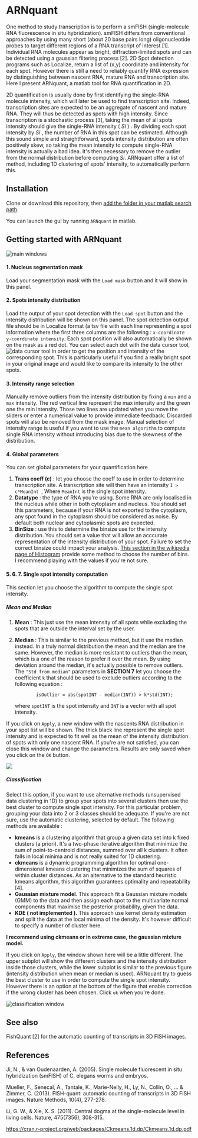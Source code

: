 # ARNquant

One method to study transcription is to perform a smFISH (single-molecule RNA fluorescence in situ hybridization).
smFISH differs from conventional approaches by using many short (about 20 base pairs long) oligonucleotide probes to target different regions of a RNA transcript of interest [1]. Individual RNA molecules appear as bright, diffraction-limited spots and can be detected using a gaussian filtering process [2].
2D Spot detection programs such as Localize, return a list of (x,y) coordinate and intensity for each spot. However there is still a need to reliably quantify RNA expression by distinguishing between nascent RNA, mature RNA and transcription site. Here I present ARNquant, a matlab tool for RNA quantification in 2D.

2D quantification is usually done by first identifying the single-RNA molecule intensity, which will later be used to find transcription site. Indeed, transcription sites are expected to be an aggregate of nascent and mature RNA. They will thus be detected as spots with high intensity.
Since transcription is a stochastic process [3], taking the mean of all spots intensity should give the single-RNA intensity ( _Si_ ) . By dividing each spot intensity by _Si_ , the number of RNA in this spot can be estimated. 
Although this sound simple and straightforward, spots intensity distribution are often positively skew, so taking the mean intensity to compute single-RNA intensity is actually a bad idea. It's then necessary to remove the outlier from the normal distribution before computing _Si_. ARNquant offer a list of method, including 1D clustering of spots' intensity, to automatically perform this.

## Installation

Clone or download this repository, then [add the folder in your matlab search path](http://www.mathworks.com/help/matlab/matlab_env/add-folders-to-search-path-upon-startup-on-unix-or-macintosh.html).

You can launch the gui by running `ARNquant` in matlab.

## Getting started with ARNquant

![main windows](http://i.imgur.com/xAEqnh8.png)

#### 1. Nucleus segmentation mask
  Load your segmentation mask with the `Load mask` button and it will show in this panel.


#### 2. **Spots intensity distribution**
  Load the output of your spot detection with the `Load spot` button and the intensity distribution will be shown on this panel. The spot detection output file should be in Localize format (a tsv file with each line representing a spot information where the first three columns are the following : `x-coordinate y-coordinate intensity`.  Each spot position will also automatically be shown on the mask as a red dot. You can select each dot with the data cursor tool, ![data cursor tool](http://www.mathworks.com/help/matlab/creating_plots/datatip_icon.jpg) in order to get the position and intensity of the corresponding spot.  This is particularly useful if you find a really bright spot in your original image and would like to compare its intensity to the other spots.


#### 3. **Intensity range selection** 
  Manually remove outliers from the intensity distribution by fixing a `min` and a `max` intensity. The red vertical line represent the max intensity and the green one the min intensity. Those two lines are updated when you move the sliders or enter a numerical value to provide immediate feedback. Discarded spots will also be removed from the mask image. Manual selection of intensity range is useful if you want to use the `mean algorithm` to compute single RNA intensity without introducing bias due to the skewness of the distribution.


#### 4. Global parameters
  You can set global parameters for your quantification here

  1. **Trans coeff (c)** : let you choose the coeff to use in order to determine transcription site. A transcription site will then have an intensity ```I > c*MeanInt ```, Where  `MeanInt` is the single spot intensity.
  2. **Datatype** :  the type of RNA you're using. Some RNA are only localised in the nucleus while other in both cytoplasm and nucleus. You should set this parameters, because if your RNA is not exported to the cytoplasm, any spot found in the cytoplasm should be considered as noise. By default  both nuclear and cytoplasmic spots are expected.
  3. **BinSize** : use this to determine the binsize use for the intensity distribution. You should set a value that   will allow an acccurate representation of the intensity distribution of your spot. Failure to set the correct binsize could impact your analysis. [This section in the wikipedia page of Histogram](https://en.wikipedia.org/wiki/Histogram#Number_of_bins_and_width) provide some method to choose the number of bins. I recommend playing with the values if you're not sure.
  
  
#### 5. 6. 7. Single spot intensity computation
 
This section let you choose the algorithm to compute the single spot intensity.
 
##### Mean and Median 
 1. **Mean** : This just use the mean intensity of all spots while excluding the spots that are outside the interval set by the user.
 2. **Median** : This is similar to the previous method, but it use the median instead. In a truly normal distribution the mean and the median are the same. However, the median is more resistant to outliers than the mean, which is a one of the reason to prefer it over the mean. By using deviation around the median, it's actually  possible to remove outliers. The ``"Std from median"`` parameters in  **SECTION 7** let you choose the coefficient `k` that should be used to exclude outliers according to the following equation : 

				isOutlier = abs(spotINT - median(INT)) > k*std(INT);
         
    where `spotINT` is the spot intensity and `INT` is a vector with all spot intensity.
    
    
If you click on `Apply`, a new window with the nascents RNA distribution in your spot list will be shown. The thick black line represent the single spot intensity and is expected to fit well as the mean of the intensity distribution of spots with only one nascent RNA. If you're are not satisfied, you can close this window and change the parameters. Results are only saved when you click on the `OK` button.
  
    
   ![](https://i.imgur.com/bj3ERBm.png)
             

##### Classification

  Select this option, if you want to use alternative methods (unsupervised data clustering in 1D) to group your spots into several clusters then use the best cluster to compute single spot intensity. For this particular problem, grouping your data into 2 or 3 classes should be adequate. If you're are not sure, use the automatic clustering, selected by default. The following methods are available  :
  * **kmeans** is a clustering algorithm that group a given data set into k fixed clusters (a priori). It's a two-phase iterative  algorithm that minimize the sum of point-to-centroid distances, summed over all k clusters. It often falls in local minima and is not really suited for 1D clustering.
  * **ckmeans** is a dynamic programming algorithm for optimal one-dimensional kmeans clustering that minimizes the sum of squares of within cluster distances. As an alternative to the standard heuristic kmeans algorithm, this algorithm guarantees optimality and repeatability [4].
  * **Gaussian mixture model**. This approach fit a Gaussian mixture models (GMM) to the data and then assign each spot to the multivariate normal components that maximise the posterior probability, given the data.
  * **KDE ( not implemented ).** This approach use kernel density estimation and split the data at the local minima of the density. It's however difficult to specify a number of cluster here.

**I recommend using ckmeans or in extreme case, the gaussian mixture model.**
 
If you click on `Apply`, the window shown here will be a little different. The upper subplot will show the different clusters and the intensity distribution inside those clusters, while the lower subplot is similar to the previous figure (intensity distribution when mean or median is used). ARNquant try to guess the best cluster to use in order to compute the single spot intensity. However there is an option at the bottom of the figure that enable correction if the wrong cluster has been chosen. Click `ok` when you're done.

![classification window](https://i.imgur.com/g73zoxf.jpg)

## See also

FishQuant [2] for the automatic counting of transcripts in 3D FISH images.


## References
Ji, N., & van Oudenaarden, A. (2005). Single molecule fluorescent in situ hybridization (smFISH) of C. elegans worms and embryos.

Mueller, F., Senecal, A., Tantale, K., Marie-Nelly, H., Ly, N., Collin, O., ... & Zimmer, C. (2013). FISH-quant: automatic counting of transcripts in 3D FISH images. Nature Methods, 10(4), 277-278.

Li, G. W., & Xie, X. S. (2011). Central dogma at the single-molecule level in living cells. Nature, 475(7356), 308-315.

https://cran.r-project.org/web/packages/Ckmeans.1d.dp/Ckmeans.1d.dp.pdf
